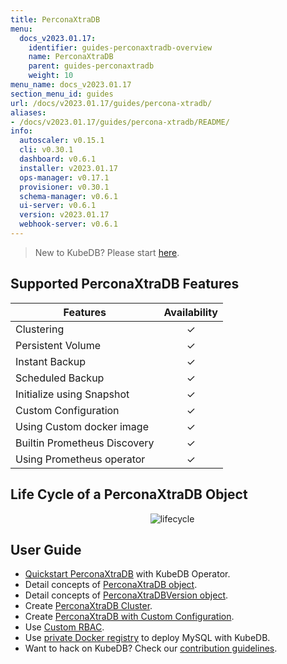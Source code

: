 ```yaml
---
title: PerconaXtraDB
menu:
  docs_v2023.01.17:
    identifier: guides-perconaxtradb-overview
    name: PerconaXtraDB
    parent: guides-perconaxtradb
    weight: 10
menu_name: docs_v2023.01.17
section_menu_id: guides
url: /docs/v2023.01.17/guides/percona-xtradb/
aliases:
- /docs/v2023.01.17/guides/percona-xtradb/README/
info:
  autoscaler: v0.15.1
  cli: v0.30.1
  dashboard: v0.6.1
  installer: v2023.01.17
  ops-manager: v0.17.1
  provisioner: v0.30.1
  schema-manager: v0.6.1
  ui-server: v0.6.1
  version: v2023.01.17
  webhook-server: v0.6.1
---
```


> New to KubeDB? Please start [here](/docs/v2023.01.17/README).

## Supported PerconaXtraDB Features

| Features                                                | Availability |
| ------------------------------------------------------- | :----------: |
| Clustering                                              |   &#10003;   |
| Persistent Volume                                       |   &#10003;   |
| Instant Backup                                          |   &#10003;   |
| Scheduled Backup                                        |   &#10003;   |
| Initialize using Snapshot                               |   &#10003;   |
| Custom Configuration                                    |   &#10003;   |
| Using Custom docker image                               |   &#10003;   |
| Builtin Prometheus Discovery                            |   &#10003;   |
| Using Prometheus operator                               |   &#10003;   |

## Life Cycle of a PerconaXtraDB Object

<p align="center">
  <img alt="lifecycle"  src="/docs/v2023.01.17/guides/percona-xtradb/images/perconaxtradb-lifecycle.svg" >
</p>

## User Guide

- [Quickstart PerconaXtraDB](/docs/v2023.01.17/guides/percona-xtradb/quickstart/overview) with KubeDB Operator.
- Detail concepts of [PerconaXtraDB object](/docs/v2023.01.17/guides/percona-xtradb/concepts/perconaxtradb).
- Detail concepts of [PerconaXtraDBVersion object](/docs/v2023.01.17/guides/percona-xtradb/concepts/perconaxtradb-version).
- Create [PerconaXtraDB Cluster](/docs/v2023.01.17/guides/percona-xtradb/clustering/galera-cluster).
- Create [PerconaXtraDB with Custom Configuration](/docs/v2023.01.17/guides/percona-xtradb/configuration/using-config-file).
- Use [Custom RBAC](/docs/v2023.01.17/guides/percona-xtradb/custom-rbac/using-custom-rbac).
- Use [private Docker registry](/docs/v2023.01.17/guides/percona-xtradb/private-registry/quickstart) to deploy MySQL with KubeDB.
- Want to hack on KubeDB? Check our [contribution guidelines](/docs/v2023.01.17/CONTRIBUTING).

